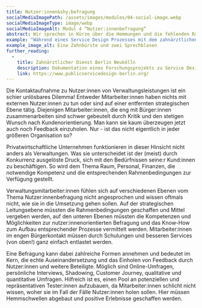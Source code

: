 ```yaml
---
title: Nutzer:innen&shy;befragung
socialMediaImagePath: /assets/images/modules/04-social-image.webp
socialMediaImageType: image/webp
socialMediaImageAlt: Modul 4 “Nutzer:innenbefragung”
abstract: Wir sprechen in Kürze über die Hemmungen und die fehlenden Rahmenbedingungen zur Durchführung von Nutzer:innenbefragung - und den Ertrag, den sie erbringen können.
example: "Während eines Service Design Prozesses mit dem zahnärztlichen Dienst Berlin Neukölln wurden die Schüler:innen, die diese Dienstleistung durchlaufen haben, zu ihrer Erfahrung befragt. Mit Hilfe von Bildmaterial gaben sie in ihren Worten einzelne Aktionen im Service wieder. Als O-Töne wurden dies wiederum den Mitarbeiter:innen des Zahnärztlichen Dienstes zurückgespiegelt. Dies entspricht in keiner Weise einer breit angelegten Erhebung oder quantitativen Befragung - dennoch hat es großen Effekt. Nur wenige, aber “echte”, Stimmen haben bereits eine völlig neue Perspektive auf den Service mit sich gebracht und dafür sensibilisiert, dass die eigenen Annahmen völlig falsch sein können."
example_image_alt: Eine Zahnbürste und zwei Sprechblasen
further_reading:
  - 
    title: Zahnärztlicher Dienst Berlin Neukölln
    description: Dokumentation eines Forschungsprojekts zu Service Design in der öffentlichen Verwaltung
    link: https://www.publicservicedesign-berlin.org/
---
```


Die Kontaktaufnahme zu Nutzer:innen von Verwaltungsleistungen ist ein schier unlösbares Dilemma! Entweder Mitarbeiter:innen haben nichts mit externen Nutzer:innen zu tun oder sind auf einer entfernten strategischen Ebene tätig. Diejenigen Mitarbeiter:innen, die eng mit Bürger:innen zusammenarbeiten sind schwer gebeutelt durch Kritik und den stetigen Wunsch nach Kundenorientierung. Man kann sie kaum überzeugen jetzt auch noch Feedback einzuholen. Nur - ist das nicht eigentlich in jeder größeren Organisation so? 

Privatwirtschaftliche Unternehmen funktionieren in dieser Hinsicht nicht anders als Verwaltungen. Was sie unterscheidet ist der (meist) durch Konkurrenz ausgelöste Druck, sich mit den Bedürfnissen seine:r Kund:innen zu beschäftigen. So wird dem Thema Raum, Personal, Finanzen, die notwendige Kompetenz und die entsprechenden Rahmenbedingungen zur Verfügung gestellt. 

Verwaltungsmitarbeiter:innen fühlen sich auf verschiedenen Ebenen vom Thema Nutzer:innenbefragung nicht angesprochen und wissen oftmals nicht, wie sie in die Umsetzung gehen sollen. Auf der strategischen Leitungsebene müssten die Rahmenbedingungen geschaffen und Mittel vergeben werden, auf den unteren Ebenen müssten die Kompetenzen und Möglichkeiten zur nutzer:innenorientierten Befragung und das Know-How zum Aufbau entsprechender Prozesse vermittelt werden. Mitarbeiter:innen im engen Bürgerkontakt müssen durch Schulungen und besseren Services (von oben!) ganz einfach entlastet werden. 

Eine Befragung kann dabei zahlreiche Formen annehmen und bedeutet im Kern, die echte Auseinandersetzung und das Einholen von Feedback durch Nutzer:innen und weitere Beteiligte. Möglich sind Online-Umfragen, persönliche Interviews, Shadowing, Customer Journey, qualitative und quantitative Umfragen. Hilfreich ist es, einen Pool an potenziellen und repräsentativen Tester:innen aufzubauen, da Mitarbeiter:innen schlicht nicht wissen, woher sie im Fall der Fälle Nutzer:innen holen sollen. Hier müssen Hemmschwellen abgebaut und positive Erlebnisse geschaffen werden.